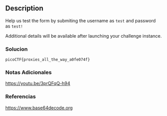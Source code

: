 ## Description

Help us test the form by submiting the username as `test` and password as `test!`

Additional details will be available after launching your challenge instance.
### Solucion

```
picoCTF{proxies_all_the_way_a0fe074f}
```
### Notas Adicionales
https://youtu.be/3prQFqQ-h94
### Referencias
https://www.base64decode.org